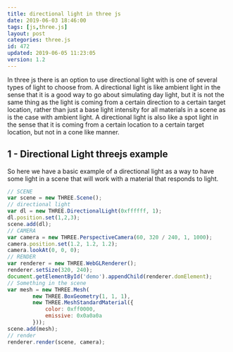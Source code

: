 ```yaml
---
title: directional light in three js
date: 2019-06-03 18:46:00
tags: [js,three.js]
layout: post
categories: three.js
id: 472
updated: 2019-06-05 11:23:05
version: 1.2
---
```


In three js there is an option to use directional light with is one of several types of light to choose from. A directional light is like ambient light in the sense that it is a good way to go about simulating day light, but it is not the same thing as the light is coming from a certain direction to a certain target location, rather than just a base light intensity for all materials in a scene as is the case with ambient light. A directional light is also like a spot light in the sense that it is coming from a certain location to a certain target location, but not in a cone like manner.

<!-- more -->

## 1 - Directional Light threejs example

So here we have a basic example of a directional light as a way to have some light in a scene that will work with a material that responds to light.

```js
// SCENE
var scene = new THREE.Scene();
// directional light
var dl = new THREE.DirectionalLight(0xffffff, 1);
dl.position.set(1,2,3);
scene.add(dl);
// CAMERA
var camera = new THREE.PerspectiveCamera(60, 320 / 240, 1, 1000);
camera.position.set(1.2, 1.2, 1.2);
camera.lookAt(0, 0, 0);
// RENDER
var renderer = new THREE.WebGLRenderer();
renderer.setSize(320, 240);
document.getElementById('demo').appendChild(renderer.domElement);
// Something in the scene
var mesh = new THREE.Mesh(
        new THREE.BoxGeometry(1, 1, 1),
        new THREE.MeshStandardMaterial({
            color: 0xff0000,
            emissive: 0x0a0a0a
        }));
scene.add(mesh);
// render
renderer.render(scene, camera);
```